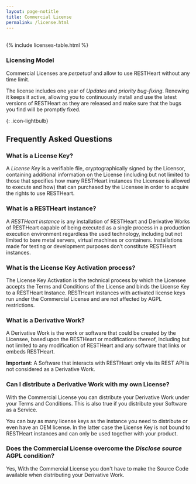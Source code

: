 ```yaml
---
layout: page-notitle
title: Commercial License
permalink: /license.html
---
```


<div class="container-fluid bg-dark mt-5">
    &nbsp;
</div>

<div class="mb-5">
    {% include licenses-table.html %} 
</div>


<div class="jumbotron mt-5">
    <h3><i class="icon-star-filled mr-1"></i>Licensing Model</h3>
    <p>
        Commercial Licenses are <em>perpetual</em> and allow to use RESTHeart without any time limit.
    </p>
    <p>
        The license includes one year of <em>Updates</em> and <em>priority bug-fixing</em>. Renewing it keeps it active, allowing you to continuously install and use the latest versions of RESTHeart as they are released and make sure that the bugs you find will be promptly fixed.
    </p>
</div>

{: .icon-lightbulb}
## Frequently Asked Questions

### What is a License Key?

A *License Key* is a verifiable file, cryptographically signed by the Licensor, containing additional information on the License (including but not limited to those that specifies how many RESTHeart instances the Licensee is allowed to execute and how) that can purchased by the Licensee in order to acquire the rights to use RESTHeart.

### What is a RESTHeart instance?

A *RESTHeart instance* is any installation of RESTHeart and Derivative Works of RESTHeart capable of being executed as a single process in a production execution environment regardless the used technology, including but not limited to bare metal servers, virtual machines or containers. Installations made for testing or development purposes don’t constitute RESTHeart instances.

### What is the License Key Activation process?

The License Key Activation is the technical process by which the Licensee accepts the Terms and Conditions of the License and binds the License Key to a RESTHeart Instance. RESTHeart instances with activated license keys run under the Commercial License and are not affected by AGPL restrictions.

### What is a Derivative Work?

A Derivative Work is the work or software that could be created by the Licensee, based upon the RESTHeart or modifications thereof, including but not limited to any modification of RESTHeart and any software that links or embeds RESTHeart. 

**Important**: A Software that interacts with RESTHeart only via its REST API is not considered as a Derivative Work.

### Can I distribute a Derivative Work with my own License?

With the Commercial License you can distribute your Derivative Work under your Terms and Conditions. This is also true if you distribute your Software as a Service.

You can buy as many license keys as the instance you need to distribute or even have an OEM license. In the latter case the License Key is not bound to RESTHeart instances and can only be used together with your product.

### Does the Commercial License overcome the *Disclose source* AGPL condition?

Yes, With the Commercial License you don't have to make the Source Code available when distributing your Derivative Work. 

<div class="mb-5">&nbsp;</div>
<div class="mb-5">&nbsp;</div>
<div class="mb-5">&nbsp;</div>